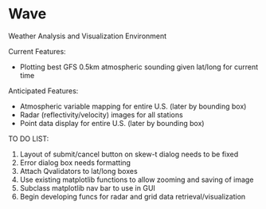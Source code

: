 Wave
====

Weather Analysis and Visualization Environment

Current Features:
- Plotting best GFS 0.5km atmospheric sounding given lat/long for current time

Anticipated Features:
- Atmospheric variable mapping for entire U.S. (later by bounding box)
- Radar (reflectivity/velocity) images for all stations
- Point data display for entire U.S. (later by bounding box)

TO DO LIST:

1. Layout of submit/cancel button on skew-t dialog needs to be fixed
2. Error dialog box needs formatting
3. Attach Qvalidators to lat/long boxes
4. Use existing matplotlib functions to allow zooming and saving of image
5. Subclass matplotlib nav bar to use in GUI
6. Begin developing funcs for radar and grid data retrieval/visualization
